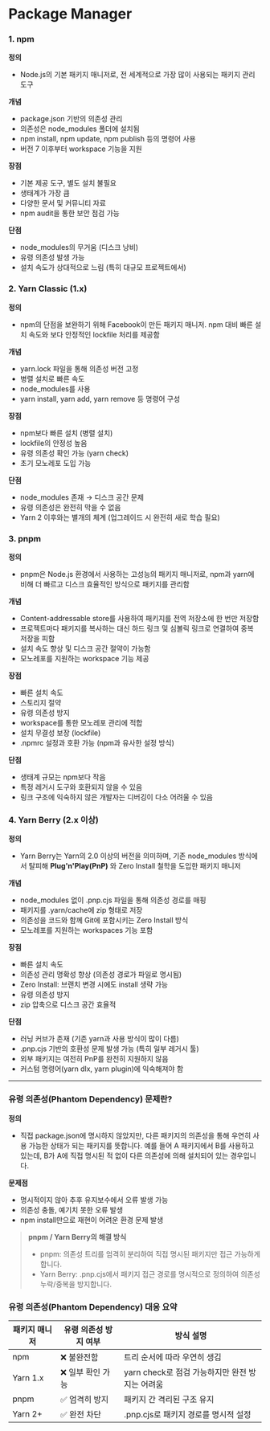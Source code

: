 # Package Manager

### 1. npm

**정의**

- Node.js의 기본 패키지 매니저로, 전 세계적으로 가장 많이 사용되는 패키지 관리 도구

**개념**

- package.json 기반의 의존성 관리
- 의존성은 node_modules 폴더에 설치됨
- npm install, npm update, npm publish 등의 명령어 사용
- 버전 7 이후부터 workspace 기능을 지원

**장점**

- 기본 제공 도구, 별도 설치 불필요
- 생태계가 가장 큼
- 다양한 문서 및 커뮤니티 자료
- npm audit을 통한 보안 점검 가능

**단점**

- node_modules의 무거움 (디스크 낭비)
- 유령 의존성 발생 가능
- 설치 속도가 상대적으로 느림 (특히 대규모 프로젝트에서)

### 2. Yarn Classic (1.x)

**정의**

- npm의 단점을 보완하기 위해 Facebook이 만든 패키지 매니저. npm 대비 빠른 설치 속도와 보다 안정적인 lockfile 처리를 제공함

**개념**

- yarn.lock 파일을 통해 의존성 버전 고정
- 병렬 설치로 빠른 속도
- node_modules를 사용
- yarn install, yarn add, yarn remove 등 명령어 구성

**장점**

- npm보다 빠른 설치 (병렬 설치)
- lockfile의 안정성 높음
- 유령 의존성 확인 가능 (yarn check)
- 초기 모노레포 도입 가능

**단점**

- node_modules 존재 → 디스크 공간 문제
- 유령 의존성은 완전히 막을 수 없음
- Yarn 2 이후와는 별개의 체계 (업그레이드 시 완전히 새로 학습 필요)

### 3. pnpm

**정의**

- pnpm은 Node.js 환경에서 사용하는 고성능의 패키지 매니저로, npm과 yarn에 비해 더 빠르고 디스크 효율적인 방식으로 패키지를 관리함

**개념**

- Content-addressable store를 사용하여 패키지를 전역 저장소에 한 번만 저장함
- 프로젝트마다 패키지를 복사하는 대신 하드 링크 및 심볼릭 링크로 연결하여 중복 저장을 피함
- 설치 속도 향상 및 디스크 공간 절약이 가능함
- 모노레포를 지원하는 workspace 기능 제공

**장점**

- 빠른 설치 속도
- 스토리지 절약
- 유령 의존성 방지
- workspace를 통한 모노레포 관리에 적합
- 설치 무결성 보장 (lockfile)
- .npmrc 설정과 호환 가능 (npm과 유사한 설정 방식)

**단점**

- 생태계 규모는 npm보다 작음
- 특정 레거시 도구와 호환되지 않을 수 있음
- 링크 구조에 익숙하지 않은 개발자는 디버깅이 다소 어려울 수 있음

### 4. Yarn Berry (2.x 이상)

**정의**

- Yarn Berry는 Yarn의 2.0 이상의 버전을 의미하며, 기존 node_modules 방식에서 탈피해 **Plug'n'Play(PnP)** 와 Zero Install 철학을 도입한 패키지 매니저

**개념**

- node_modules 없이 .pnp.cjs 파일을 통해 의존성 경로를 매핑
- 패키지를 .yarn/cache에 zip 형태로 저장
- 의존성을 코드와 함께 Git에 포함시키는 Zero Install 방식
- 모노레포를 지원하는 workspaces 기능 포함

**장점**

- 빠른 설치 속도
- 의존성 관리 명확성 향상 (의존성 경로가 파일로 명시됨)
- Zero Install: 브랜치 변경 시에도 install 생략 가능
- 유령 의존성 방지
- zip 압축으로 디스크 공간 효율적

**단점**

- 러닝 커브가 존재 (기존 yarn과 사용 방식이 많이 다름)
- .pnp.cjs 기반의 호환성 문제 발생 가능 (특히 일부 레거시 툴)
- 외부 패키지는 여전히 PnP를 완전히 지원하지 않음
- 커스텀 명령어(yarn dlx, yarn plugin)에 익숙해져야 함

---

### 유령 의존성(Phantom Dependency) 문제란?

**정의**

- 직접 package.json에 명시하지 않았지만, 다른 패키지의 의존성을 통해 우연히 사용 가능한 상태가 되는 패키지를 뜻합니다. 예를 들어 A 패키지에서 B를 사용하고 있는데, B가 A에 직접 명시된 적 없이 다른 의존성에 의해 설치되어 있는 경우입니다.

**문제점**

- 명시적이지 않아 추후 유지보수에서 오류 발생 가능
- 의존성 충돌, 예기치 못한 오류 발생
- npm install만으로 재현이 어려운 환경 문제 발생

> **pnpm / Yarn Berry의 해결 방식**
>
> - pnpm: 의존성 트리를 엄격히 분리하여 직접 명시된 패키지만 접근 가능하게 합니다.
> - Yarn Berry: .pnp.cjs에서 패키지 접근 경로를 명시적으로 정의하여 의존성 누락/중복을 방지합니다.

### 유령 의존성(Phantom Dependency) 대응 요약

| 패키지 매니저 | 유령 의존성 방지 여부 | 방식 설명                                       |
| ------------- | --------------------- | ----------------------------------------------- |
| npm           | ❌ 불완전함           | 트리 순서에 따라 우연히 생김                    |
| Yarn 1.x      | ❌ 일부 확인 가능     | yarn check로 점검 가능하지만 완전 방지는 어려움 |
| pnpm          | ✅ 엄격히 방지        | 패키지 간 격리된 구조 유지                      |
| Yarn 2+       | ✅ 완전 차단          | .pnp.cjs로 패키지 경로를 명시적 설정            |

